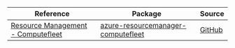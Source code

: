 | Reference | Package | Source |
|---|---|---|
|[Resource Management - Computefleet](resourcemanager-computefleet-readme.md)|[azure-resourcemanager-computefleet](https://repo1.maven.org/maven2/com/azure/resourcemanager/azure-resourcemanager-computefleet)|[GitHub](https://github.com/Azure/azure-sdk-for-java/blob/main/sdk/computefleet/azure-resourcemanager-computefleet)|
